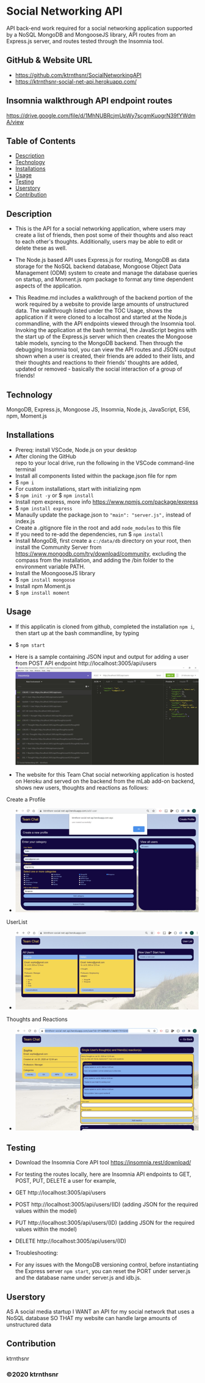 ﻿# Social Networking API

API back-end work required for a social networking application supported by a NoSQL MongoDB and MongooseJS library, API routes from an Express.js server, and routes tested through the Insomnia tool.

## GitHub & Website URL

- https://github.com/ktrnthsnr/SocialNetworkingAPI
- https://ktrnthsnr-social-net-api.herokuapp.com/


## Insomnia walkthrough API endpoint routes

https://drive.google.com/file/d/1MhNUBRcjmUpWy7scgmKuogrN39fYWdmA/view

## Table of Contents

* [Description](#description)
* [Technology](#technology)
* [Installations](#installations)
* [Usage](#usage)
* [Testing](#testing)
* [Userstory](#Userstory)
* [Contribution](#contribution)

## Description

- This is the API for a social networking application, where users may create a list of friends, then post some of their thoughts and also react to each other's thoughts. Additionally, users may be able to edit or delete these as well. 

- The Node.js based API uses Express.js for routing, MongoDB as data storage for the NoSQL backend database, Mongoose Object Data Management (ODM) system to create and manage the database queries on startup, and Moment.js npm package to format any time dependent aspects of the application. 

- This Readme.md includes a walkthrough of the backend portion of the work required by a website to provide large amounts of unstructured data.  The walkthrough listed under the TOC Usage, shows the application if it were cloned to a localhost and started at the Node.js commandline, with the API endpoints viewed through the Insomnia tool. Invoking the application at the bash terminal, the JavaScript begins with the start up of the Express.js server which then creates the Mongoose table models, syncing to the MongoDB backend. Then through the debugging Insomnia tool, you can view the API routes and JSON output shown when a user is created, their friends are added to their lists, and their thoughts and reactions to their friends' thoughts are added, updated or removed - basically the social interaction of a group of friends!

## Technology

MongoDB, Express.js, Mongoose JS, Insomnia, Node.js, JavaScript, ES6, npm, Moment.js

## Installations

- Prereq: install VSCode, Node.js on your desktop
- After cloning the GitHub repo to your local drive, run the following in the VSCode command-line terminal
- Install all components listed within the package.json file for npm
- $ `npm i`
- For custom installations, start with initializing npm
- $ `npm init -y` or $ `npm install`
- Install npm express, more info https://www.npmjs.com/package/express
- $ `npm install express`
- Manaully update the package.json to  `"main": "server.js",` instead of index.js
- Create a .gitignore file in the root and add `node_modules` to this file
- If you need to re-add the dependencies, run $ `npm install`
- Install MongoDB, first create a `c:/data/db` directory on your root, then install the Community Server from https://www.mongodb.com/try/download/community, excluding the compass from the installation, and adding the /bin folder to the environment variable PATH.
- Install the MoongooseJS library
- $ `npm install mongoose`
- Install npm Moment.js
- $ `npm install moment`

## Usage

- If this applicatin is cloned from github, completed the installation `npm i`, then start up at the bash commandline, by typing
- $ `npm start`

- Here is a sample containing JSON input and output for adding a user from POST API endpoint http://localhost:3005/api/users
![PostUser](./img/1.createAUser.jpg "post user")

- The website for this Team Chat social networking application is hosted on Heroku and served on the backend from the mLab add-on backend, shows new users, thoughts and reactions as follows:

Create a Profile
- ![createprofile](./img/createProfile.jpg "create profile")

UserList
- ![userlist](./img/userList.jpg  "user list")

Thoughts and Reactions
- ![thoughtsReactions](./img/thoughtReactions.jpg "thoughts reactions")


## Testing
- Download the Insomnia Core API tool https://insomnia.rest/download/
- For testing the routes locally, here are Insomnia API endpoints to GET, POST, PUT, DELETE a user for example,
- GET http://localhost:3005/api/users
- POST http://localhost:3005/api/users/(ID) (adding JSON for the required values within the model)
- PUT http://localhost:3005/api/users/(ID) (adding JSON for the required values within the model)
- DELETE http://localhost:3005/api/users/(ID)

- Troubleshooting:
- For any issues with the MongoDB versioning control, before instantiating the Express server `npm start`, you can reset the PORT under server.js and the database name under server.js and idb.js.

## Userstory

AS A social media startup
I WANT an API for my social network that uses a NoSQL database
SO THAT my website can handle large amounts of unstructured data

## Contribution

ktrnthsnr

### ©️2020 ktrnthsnr
